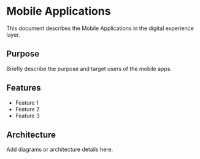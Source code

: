 # Mobile Applications

This document describes the Mobile Applications in the digital experience layer.

## Purpose
Briefly describe the purpose and target users of the mobile apps.

## Features
- Feature 1
- Feature 2
- Feature 3

## Architecture
Add diagrams or architecture details here.
